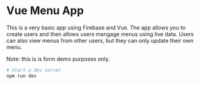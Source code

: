 # Vue Menu App

This is a very basic app using Firebase and Vue. The app allows you to create users and then allows users mangage menus using live data. Users can also view menus from other users, but they can only update their own menu.

Note: this is is form demo purposes only.

```bash
# Start a dev server
npm run dev
```
